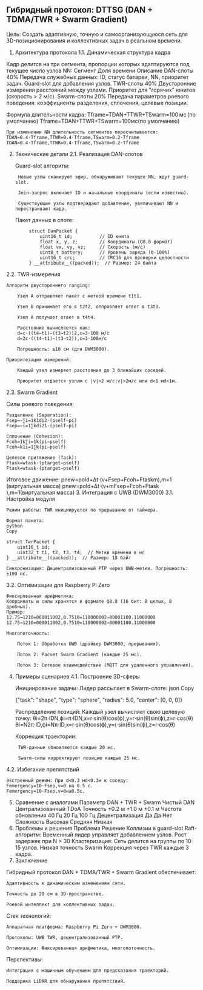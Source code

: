 ## Гибридный протокол: DTTSG (DAN + TDMA/TWR + Swarm Gradient)

Цель: Создать адаптивную, точную и самоорганизующуюся сеть для 3D-позиционирования и коллективных задач в реальном времени.
1. Архитектура протокола
1.1. Динамическая структура кадра

Кадр делится на три сегмента, пропорции которых адаптируются под текущее число узлов NN:
Сегмент	Доля времени	Описание
DAN-слоты	40%	Передача служебных данных: ID, статус батареи, NN, приоритет задач. Guard-slot для добавления узлов.
TWR-слоты	40%	Двусторонние измерения расстояний между узлами. Приоритет для "горячих" юнитов (скорость > 2 м/с).
Swarm-слоты	20%	Передача параметров роевого поведения: коэффициенты разделения, сплочения, целевые позиции.

Формула длительности кадра:
Tframe=TDAN+TTWR+TSwarm=100 мс (по умолчанию)
Tframe​=TDAN​+TTWR​+TSwarm​=100мс(по умолчанию)

    При изменении NN длительность сегментов пересчитывается:
    TDAN=0.4⋅Tframe,TTWR=0.4⋅Tframe,TSwarm=0.2⋅Tframe
    TDAN​=0.4⋅Tframe​,TTWR​=0.4⋅Tframe​,TSwarm​=0.2⋅Tframe​

2. Технические детали
2.1. Реализация DAN-слотов

    Guard-slot алгоритм:

        Новые узлы сканируют эфир, обнаруживают текущее NN, ждут guard-slot.

        Join-запрос включает ID и начальные координаты (если известны).

        Существующие узлы подтверждают добавление, увеличивают NN и перестраивают кадр.

    Пакет данных в слоте:
   
            struct DanPacket {
                uint16_t id;          // ID юнита
                float x, y, z;        // Координаты (Q8.8 формат)
                float vx, vy, vz;     // Скорость (м/с)
                uint8_t battery;      // Уровень заряда (0-100%)
                uint16_t crc;         // CRC16 для проверки целостности
            } __attribute__((packed));  // Размер: 24 байта

2.2. TWR-измерения

    Алгоритм двустороннего ranging:

        Узел A отправляет пакет с меткой времени t1t1​.

        Узел B принимает его в t2t2​, отправляет ответ в t3t3​.

        Узел A получает ответ в t4t4​.

        Расстояние вычисляется как:
        d=c⋅((t4−t1)−(t3−t2))2,c=3⋅108 м/с
        d=2c⋅((t4​−t1​)−(t3​−t2​))​,c=3⋅108м/с

        Погрешность: ±10 см (для DWM3000).

    Приоритезация измерений:

        Каждый узел измеряет расстояния до 3 ближайших соседей.

        Приоритет отдается узлам с ∣v∣>2 м/с∣v∣>2м/с или d<1 мd<1м.

2.3. Swarm Gradient

Силы роевого поведения:

    Разделение (Separation):
    Fsep=−∑i=1k1di2⋅(pself−pi)
    Fsep​=−i=1∑k​di2​1​⋅(pself​−pi​)

    Сплочение (Cohesion):
    Fcoh=1k∑i=1k(pi−pself)
    Fcoh​=k1​i=1∑k​(pi​−pself​)

    Целевое притяжение (Task):
    Ftask=wtask⋅(ptarget−pself)
    Ftask​=wtask​⋅(ptarget​−pself​)

Итоговое движение:
pnew=pold+Δt⋅(v+Fsep+Fcoh+Ftaskm),m=1 (виртуальная масса)
pnew​=pold​+Δt⋅(v+mFsep​+Fcoh​+Ftask​​),m=1(виртуальная масса)
3. Интеграция с UWB (DWM3000)
3.1. Настройка модуля

    Режим работы: TWR инициируется по прерыванию от таймера.

    Формат пакета:
    python
    Copy

    struct TwrPacket {
        uint16_t id;
        uint32_t t1, t2, t3, t4;  // Метки времени в нс
    } __attribute__((packed));  // Размер: 18 байт

    Синхронизация: Децентрализованный PTP через UWB-метки. Погрешность: ±100 нс.

3.2. Оптимизации для Raspberry Pi Zero

    Фиксированная арифметика:
    Координаты и силы хранятся в формате Q8.8 (16 бит: 8 целых, 8 дробных).
    Пример:
    12.75→1210=000011002,0.7510=110000002⇒00001100.11000000
    12.75→1210​=000011002​,0.7510​=110000002​⇒00001100.11000000

    Многопоточность:

        Поток 1: Обработка UWB (драйвер DWM3000, прерывания).

        Поток 2: Расчет Swarm Gradient (каждые 25 мс).

        Поток 3: Сетевое взаимодействие (MQTT для удаленного управления).

4. Примеры сценариев
4.1. Построение 3D-сферы

    Инициирование задачи:
    Лидер рассылает в Swarm-слоте:
    json
    Copy

    {"task": "shape", "type": "sphere", "radius": 5.0, "center": [0, 0, 0]}

    Распределение позиций:
    Каждый узел вычисляет свою целевую точку:
    θi=2π⋅IDN,ϕi=π⋅IDN,x=r⋅sin⁡(θ)cos⁡(ϕ),y=r⋅sin⁡(θ)sin⁡(ϕ),z=r⋅cos⁡(θ)
    θi​=N2π⋅ID​,ϕi​=Nπ⋅ID​,x=r⋅sin(θ)cos(ϕ),y=r⋅sin(θ)sin(ϕ),z=r⋅cos(θ)

    Коррекция траектории:

        TWR-данные обновляются каждые 20 мс.

        Swarm-силы корректируют позицию каждые 25 мс.

4.2. Избегание препятствий

    Экстренный режим: При d<0.3 мd<0.3м к соседу:
    Femergency=10⋅Fsep,v=0 на 0.5 с.
    Femergency​=10⋅Fsep​,v=0на0.5с.

5. Сравнение с аналогами
Параметр	DAN + TWR + Swarm	Чистый DAN	Централизованный TDoA
Точность	±0.2 м	±1.0 м	±0.1 м
Частота обновления	40 Гц	20 Гц	100 Гц
Децентрализация	Да	Да	Нет
Сложность	Высокая	Средняя	Низкая
6. Проблемы и решения
Проблема	Решение
Коллизии в guard-slot	Raft-алгоритм: Временный лидер управляет добавлением узлов.
Рост задержек при N > 30	Кластеризация: Сеть делится на группы по 10-15 узлов.
Низкая точность Swarm	Коррекция через TWR каждые 3 кадра.
7. Заключение

Гибридный протокол DAN + TDMA/TWR + Swarm Gradient обеспечивает:

    Адаптивность к динамическим изменениям сети.

    Точность до 20 см в 3D-пространстве.

    Роевой интеллект для коллективных задач.

Стек технологий:

    Аппаратная платформа: Raspberry Pi Zero + DWM3000.

    Протоколы: UWB TWR, децентрализованный PTP.

    Оптимизации: Фиксированная арифметика, многопоточность.

Перспективы:

    Интеграция с машинным обучением для предсказания траекторий.

    Поддержка LiDAR для обнаружения препятствий.

